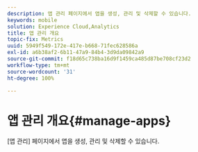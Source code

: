 ```yaml
---
description: 앱 관리 페이지에서 앱을 생성, 관리 및 삭제할 수 있습니다.
keywords: mobile
solution: Experience Cloud,Analytics
title: 앱 관리 개요
topic-fix: Metrics
uuid: 5949f549-172e-417e-b668-71fec628586a
exl-id: a6b38af2-6b11-47a9-84b4-3d9da09842a9
source-git-commit: f18d65c738ba16d9f1459ca485d87be708cf23d2
workflow-type: tm+mt
source-wordcount: '31'
ht-degree: 100%

---
```


# 앱 관리 개요{#manage-apps}

[앱 관리] 페이지에서 앱을 생성, 관리 및 삭제할 수 있습니다.
